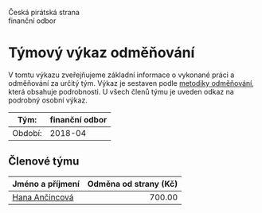 Česká pirátská strana  
finanční odbor

Týmový výkaz odměňování
===========================

V tomtu výkazu zveřejňujeme základní informace o vykonané práci a odměňování
za určitý tým. Výkaz je sestaven podle [metodiky odměňování][metodika],
která obsahuje podrobnosti. U všech členů týmu je uveden odkaz na podrobný osobní výkaz.

Tým:                     | finanční odbor
-----------------------  | --------------------
Období:                  | 2018-04

Členové týmu
--------------

| Jméno a příjmení                  |   Odměna od strany (Kč) |
|:----------------------------------|------------------------:|
| [Hana Ančincová](hana-ancincova/) |                  700.00 |


[metodika]: https://redmine.pirati.cz/projects/po/wiki/Odmenovani
